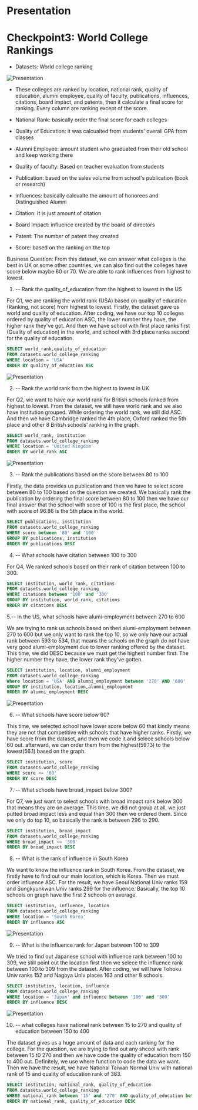 # Presentation

# Checkpoint3: World College Rankings

* Datasets: World college ranking

![Presentation](Visualization/Presentation-CWUR.jpg)

* These colleges are ranked by location, national rank, quality of education, alumni employee, quality of faculty, publications, influences, citations, board impact, and patents, then it calculate a final score for ranking. Every column are ranking except of the score.


* National Rank: basically order the final score for each colleges
* Quality of Education: it was calcualted from students' overall GPA from classes
* Alumni Employee: amount student who graduated from their old school and keep working there
* Quality of faculty: Based on teacher evaluation from students
* Publication: based on the sales volume from school's publication (book or research)
* influences: basically calcualte the amount of honorees and Distinguished Alumni
* Citation: It is just amount of citation
* Board Impact: influence created by the board of directors
* Patent: The number of patent they created 
* Score: based on the ranking on the top


Business Question: From this dataset, we can answer what colleges is the best in UK or some other countries, we can also find out the colleges have score below maybe 60 or 70. We are able to rank influences from highest to lowest. 

1. -- Rank the quality_of_education from the highest to lowest in the US

For Q1, we are ranking the world rank (USA) based on quality of education (Ranking, not score) from highest to lowest. Firstly, the dataset gave us world and quality of education. After coding, we have our top 10 colleges ordered by quality of education ASC, the lower number they have, the higher rank they've got. And then we have school with first place ranks first (Quality of education) in the world, and school with 3rd place ranks second for the quality of education. 

```SQL
SELECT world_rank,quality_of_education
FROM datasets.world_college_ranking
WHERE location = 'USA'
ORDER BY quality_of_education ASC
```

![Presentation](Visualization/Presentation-1.png)


2. -- Rank the world rank from the highest to lowest in UK

For Q2, we want to have our world rank for British schools ranked from highest to lowest. From the dataset, we still have world rank and we also have institution grouped. While ordering the world rank, we still did ASC. And then we have Cambridge ranked the 4th place, Oxford ranked the 5th place and other 8 British schools' ranking in the graph. 

```SQL
SELECT world_rank, institution
FROM datasets.world_college_ranking
WHERE location = 'United Kingdom'
ORDER BY world_rank ASC
```

![Presentation](Visualization/Presentation-2.png)


3. -- Rank the publications based on the score between 80 to 100

Firstly, the data provides us publication and then we have to select score between 80 to 100 based on the question we created. We basically rank the publication by ordering the final score between 80 to 100 then we have our final answer that the school with score of 100 is the first place, the school with score of 96.86 is the 5th place in the world. 

```SQL
SELECT publications, institution
FROM datasets.world_college_ranking
WHERE score between '80' and '100'
GROUP BY publications, institution
ORDER BY publications DESC
```



4. -- What schools have citation between 100 to 300

For Q4, We ranked schools based on their rank of citation between 100 to 300. 

```SQL
SELECT institution, world_rank, citations
FROM datasets.world_college_ranking
WHERE citations between '100' and '300'
GROUP BY institution, world_rank, citations
ORDER BY citations DESC
```



5.-- In the US, what schools have alumi-employment between 270 to 600

We are trying to rank us schools based on theri alumi-employment between 270 to 600 but we only want to rank the top 10, so we only have our actual rank between 593 to 534, that means the schools on the graph do not have very good alumi-employment due to lower ranking offered by the dataset. This time, we did DESC because we must get the highest number first. The higher number they have, the lower rank they've gotten. 

```SQL
SELECT institution, location, alumni_employment
FROM datasets.world_college_ranking
Where location = 'USA' AND alumni_employment between '270' AND '600'
GROUP BY institution, location,alumni_employment
ORDER BY alumni_employment DESC
```

![Presentation](Visualization/Presentation-5.png)


6. -- What schools have score below 60?

This time, we selected school have lower score below 60 that kindly means they are not that competitive with schools that have higher ranks. Firstly, we have score from the dataset, and then we code it and selece schools below 60 out. afterward, we can order them from the highest(59.13) to the lowest(56.1) based on the graph. 

```SQL
SELECT institution, score
FROM datasets.world_college_ranking
WHERE score <= '60'
ORDER BY score DESC
```


7. -- What schools have broad_impact below 300?

For Q7, we just want to select schools with broad impact rank below 300 that means they are on average. This time, we did not group at all, we just putted broad impact less and equal than 300 then we ordered them. Since we only do top 10, so basically the rank is between 296 to 290. 

```SQL
SELECT institution, broad_impact
FROM datasets.world_college_ranking
WHERE broad_impact <= '300'
ORDER BY broad_impact DESC
```


8. -- What is the rank of influence in South Korea

We want to know the influence rank in South Korea. From the dataset, we firstly have to find out our main location, which is Korea. Then we must order influence ASC. For the result, we have Seoul National Univ ranks 159 and Sungkyunkwan Univ ranks 299 for the influence. Basically, the top 10 schools on graph have the first 2 schools on average. 

```SQL
SELECT institution, influence, location
FROM datasets.world_college_ranking
WHERE location = 'South Korea'
ORDER BY influence ASC
```
![Presentation](Visualization/Presentation-8.png)

9. -- What is the influence rank for Japan between 100 to 309

We tried to find out Japanese school with influence rank between 100 to 309, we still point out the location first then we selece the influence rank between 100 to 309 from the dataset. After coding, we will have Tohoku Univ ranks 152 and Nagoya Univ places 163 and other 8 schools.

```SQL
SELECT institution, location, influence
FROM datasets.world_college_ranking
WHERE location = 'Japan' and influence between '100' and '309' 
ORDER BY influence DESC
```

![Presentation](Visualization/Presentation-9.png)


10. -- what colleges have national rank between 15 to 270 and quality of education between 150 to 400

The dataset gives us a huge amount of data and each ranking for the college. For the question, we are trying to find out any shcool with rank between 15 t0 270 and then we have code the quality of education from 150 to 400 out. Definitely, we use where function to code the data we want. Then we have the result, we have National Taiwan Normal Univ with national rank of 15 and quality of education rank of 383.

```SQL
SELECT institution, national_rank, quality_of_education
FROM datasets.world_college_ranking
WHERE national_rank between '15' and '270' AND quality_of_education between '150' and '400'
ORDER BY national_rank, quality_of_education DESC
```

